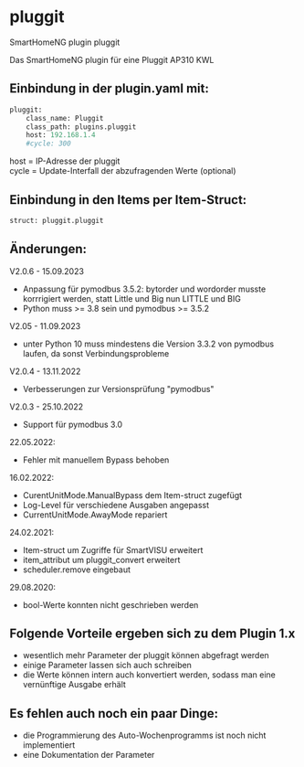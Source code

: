 # pluggit
SmartHomeNG plugin pluggit

Das SmartHomeNG plugin für eine Pluggit AP310 KWL

## Einbindung in der plugin.yaml mit:

```python
pluggit:
    class_name: Pluggit
    class_path: plugins.pluggit
    host: 192.168.1.4
    #cycle: 300
```

host = IP-Adresse der pluggit  
cycle = Update-Interfall der abzufragenden Werte (optional)

## Einbindung in den Items per Item-Struct:

```python
struct: pluggit.pluggit
```

## Änderungen:

V2.0.6 - 15.09.2023
- Anpassung für pymodbus 3.5.2: bytorder und wordorder musste korrrigiert werden, statt Little und Big nun LITTLE und BIG
- Python muss >= 3.8 sein und pymodbus >= 3.5.2

V2.05 - 11.09.2023
- unter Python 10 muss mindestens die Version 3.3.2 von pymodbus laufen, da sonst Verbindungsprobleme

V2.0.4 - 13.11.2022
- Verbesserungen zur Versionsprüfung "pymodbus"

V2.0.3 - 25.10.2022
- Support für pymodbus 3.0

22.05.2022:
- Fehler mit manuellem Bypass behoben

16.02.2022:
- CurentUnitMode.ManualBypass dem Item-struct zugefügt
- Log-Level für verschiedene Ausgaben angepasst
- CurrentUnitMode.AwayMode repariert

24.02.2021:
- Item-struct um Zugriffe für SmartVISU erweitert
- item_attribut um pluggit_convert erweitert
- scheduler.remove eingebaut

29.08.2020:
 - bool-Werte konnten nicht geschrieben werden

## Folgende Vorteile ergeben sich zu dem Plugin 1.x

- wesentlich mehr Parameter der pluggit können abgefragt werden
- einige Parameter lassen sich auch schreiben
- die Werte können intern auch konvertiert werden, sodass man eine vernünftige Ausgabe erhält

## Es fehlen auch noch ein paar Dinge:

- die Programmierung des Auto-Wochenprogramms ist noch nicht implementiert
- eine Dokumentation der Parameter
